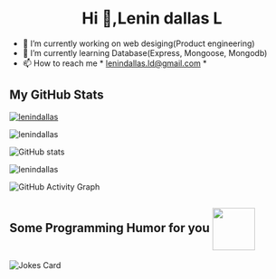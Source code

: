 
<h1 align="center">Hi 👋,Lenin dallas L</h1> 

- 🔭 I’m currently working on web desiging(Product engineering)  
- 🌱 I’m currently learning Database(Express, Mongoose, Mongodb)
- 📫 How to reach me * lenindallas.ld@gmail.com *

<h2> My GitHub Stats </h2>

<p align="left"> <a href="https://github.com/LENINDALLAS"><img src="https://github-profile-trophy.vercel.app/?username=lenindallas&theme=onedark" alt="lenindallas" /></a> </p>

<p><img align="center" src="https://github-readme-stats.vercel.app/api/top-langs?username=lenindallas&show_icons=true&locale=en&layout=compact&&theme=highcontrast" alt="lenindallas" /></p>


![GitHub stats](https://github-readme-stats.vercel.app/api?username=lenindallas&show_icons=true&count_private=true&&theme=highcontrast)  

 <span><img align="center" src="https://github-readme-streak-stats.herokuapp.com/?user=lenindallas&theme=highcontrast" alt="lenindallas" /></span>

![GitHub Activity Graph](https://activity-graph.herokuapp.com/graph?username=lenindallas&bg_color=000000&color=4fff67&line=4fff67&point=ffffff&area=true&hide_border=true)  

<h2> Some Programming Humor for you <img align ='center' src='https://media2.giphy.com/media/UQDSBzfyiBKvgFcSTw/giphy.gif?cid=ecf05e47p3cd513axbek3f56ti3jzizq8hincw20jauyyfyw&rid=giphy.gif' width = '75px'></h2>

![Jokes Card](https://readme-jokes.vercel.app/api?theme=dark)


